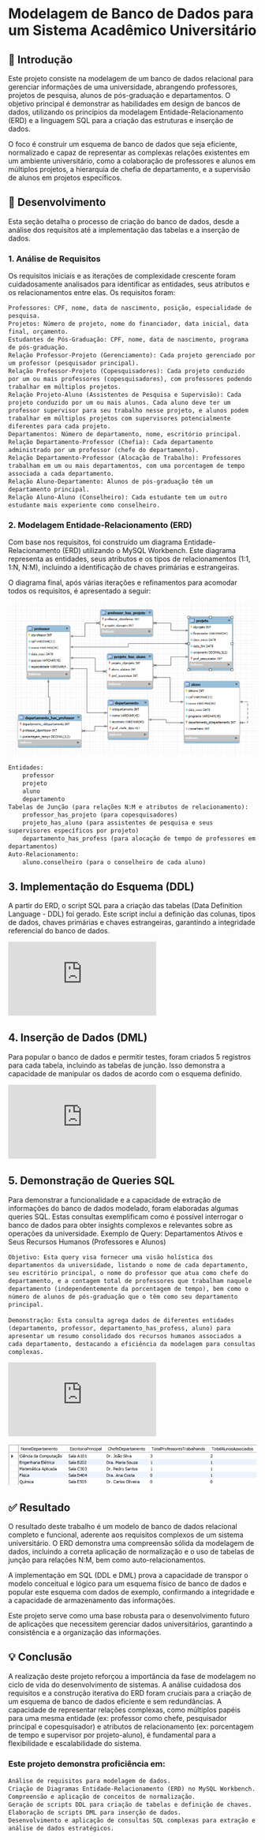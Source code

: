 # Modelagem de Banco de Dados para um Sistema Acadêmico Universitário

## 📝 Introdução

Este projeto consiste na modelagem de um banco de dados relacional para gerenciar informações de uma universidade, abrangendo professores, projetos de pesquisa, alunos de pós-graduação e departamentos. O objetivo principal é demonstrar as habilidades em design de bancos de dados, utilizando os princípios da modelagem Entidade-Relacionamento (ERD) e a linguagem SQL para a criação das estruturas e inserção de dados.

O foco é construir um esquema de banco de dados que seja eficiente, normalizado e capaz de representar as complexas relações existentes em um ambiente universitário, como a colaboração de professores e alunos em múltiplos projetos, a hierarquia de chefia de departamento, e a supervisão de alunos em projetos específicos.

## 🚀 Desenvolvimento

Esta seção detalha o processo de criação do banco de dados, desde a análise dos requisitos até a implementação das tabelas e a inserção de dados.

### 1. Análise de Requisitos

Os requisitos iniciais e as iterações de complexidade crescente foram cuidadosamente analisados para identificar as entidades, seus atributos e os relacionamentos entre elas. Os requisitos foram:

    Professores: CPF, nome, data de nascimento, posição, especialidade de pesquisa.
    Projetos: Número de projeto, nome do financiador, data inicial, data final, orçamento.
    Estudantes de Pós-Graduação: CPF, nome, data de nascimento, programa de pós-graduação.
    Relação Professor-Projeto (Gerenciamento): Cada projeto gerenciado por um professor (pesquisador principal).
    Relação Professor-Projeto (Copesquisadores): Cada projeto conduzido por um ou mais professores (copesquisadores), com professores podendo trabalhar em múltiplos projetos.
    Relação Projeto-Aluno (Assistentes de Pesquisa e Supervisão): Cada projeto conduzido por um ou mais alunos. Cada aluno deve ter um professor supervisor para seu trabalho nesse projeto, e alunos podem trabalhar em múltiplos projetos com supervisores potencialmente diferentes para cada projeto.
    Departamentos: Número de departamento, nome, escritório principal.
    Relação Departamento-Professor (Chefia): Cada departamento administrado por um professor (chefe do departamento).
    Relação Departamento-Professor (Alocação de Trabalho): Professores trabalham em um ou mais departamentos, com uma porcentagem de tempo associada a cada departamento.
    Relação Aluno-Departamento: Alunos de pós-graduação têm um departamento principal.
    Relação Aluno-Aluno (Conselheiro): Cada estudante tem um outro estudante mais experiente como conselheiro.

### 2. Modelagem Entidade-Relacionamento (ERD)

Com base nos requisitos, foi construído um diagrama Entidade-Relacionamento (ERD) utilizando o MySQL Workbench. Este diagrama representa as entidades, seus atributos e os tipos de relacionamentos (1:1, 1:N, N:M), incluindo a identificação de chaves primárias e estrangeiras.

O diagrama final, após várias iterações e refinamentos para acomodar todos os requisitos, é apresentado a seguir:

![modelagem_universidade.png](https://github.com/andreborile/modelagem-banco-dados/blob/main/img/der_universidade.png)

    Entidades:
        professor
        projeto
        aluno
        departamento
    Tabelas de Junção (para relações N:M e atributos de relacionamento):
        professor_has_projeto (para copesquisadores)
        projeto_has_aluno (para assistentes de pesquisa e seus supervisores específicos por projeto)
        departamento_has_profess (para alocação de tempo de professores em departamentos)
    Auto-Relacionamento:
        aluno.conselheiro (para o conselheiro de cada aluno)
        
## 3. Implementação do Esquema (DDL)

A partir do ERD, o script SQL para a criação das tabelas (Data Definition Language - DDL) foi gerado. Este script inclui a definição das colunas, tipos de dados, chaves primárias e chaves estrangeiras, garantindo a integridade referencial do banco de dados.

![Arquivo DDL](https://github.com/andreborile/modelagem-banco-dados/blob/main/src/ddl.sql)

## 4. Inserção de Dados (DML)

Para popular o banco de dados e permitir testes, foram criados 5 registros para cada tabela, incluindo as tabelas de junção. Isso demonstra a capacidade de manipular os dados de acordo com o esquema definido.

![Arquivo DML](https://github.com/andreborile/modelagem-banco-dados/blob/main/src/dml.sql)

## 5. Demonstração de Queries SQL

Para demonstrar a funcionalidade e a capacidade de extração de informações do banco de dados modelado, foram elaboradas algumas queries SQL. Estas consultas exemplificam como é possível interrogar o banco de dados para obter insights complexos e relevantes sobre as operações da universidade.
Exemplo de Query: Departamentos Ativos e Seus Recursos Humanos (Professores e Alunos)

    Objetivo: Esta query visa fornecer uma visão holística dos departamentos da universidade, listando o nome de cada departamento, seu escritório principal, o nome do professor que atua como chefe do departamento, e a contagem total de professores que trabalham naquele departamento (independentemente da porcentagem de tempo), bem como o número de alunos de pós-graduação que o têm como seu departamento principal.

    Demonstração: Esta consulta agrega dados de diferentes entidades (departamento, professor, departamento_has_profess, aluno) para apresentar um resumo consolidado dos recursos humanos associados a cada departamento, destacando a eficiência da modelagem para consultas complexas.

![Query Select](https://github.com/andreborile/modelagem-banco-dados/blob/main/src/select.sql)

![Resultado Select](https://github.com/andreborile/modelagem-banco-dados/blob/main/img/select.png)

## ✅ Resultado

O resultado deste trabalho é um modelo de banco de dados relacional completo e funcional, aderente aos requisitos complexos de um sistema universitário. O ERD demonstra uma compreensão sólida da modelagem de dados, incluindo a correta aplicação de normalização e o uso de tabelas de junção para relações N:M, bem como auto-relacionamentos.

A implementação em SQL (DDL e DML) prova a capacidade de transpor o modelo conceitual e lógico para um esquema físico de banco de dados e popular este esquema com dados de exemplo, confirmando a integridade e a capacidade de armazenamento das informações.

Este projeto serve como uma base robusta para o desenvolvimento futuro de aplicações que necessitem gerenciar dados universitários, garantindo a consistência e a organização das informações.

## 💡 Conclusão

A realização deste projeto reforçou a importância da fase de modelagem no ciclo de vida do desenvolvimento de sistemas. A análise cuidadosa dos requisitos e a construção iterativa do ERD foram cruciais para a criação de um esquema de banco de dados eficiente e sem redundâncias. A capacidade de representar relações complexas, como múltiplos papéis para uma mesma entidade (ex: professor como chefe, pesquisador principal e copesquisador) e atributos de relacionamento (ex: porcentagem de tempo e supervisor por projeto-aluno), é fundamental para a flexibilidade e escalabilidade do sistema.

### Este projeto demonstra proficiência em:

    Análise de requisitos para modelagem de dados.
    Criação de Diagramas Entidade-Relacionamento (ERD) no MySQL Workbench.
    Compreensão e aplicação de conceitos de normalização.
    Geração de scripts DDL para criação de tabelas e definição de chaves.
    Elaboração de scripts DML para inserção de dados.
    Desenvolvimento e aplicação de consultas SQL complexas para extração e análise de dados estratégicos.
